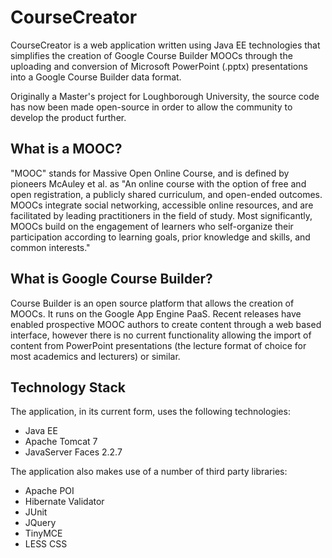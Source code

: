 # CourseCreator
CourseCreator is a web application written using Java EE technologies that simplifies the creation of Google Course Builder MOOCs through the uploading and conversion of Microsoft PowerPoint (.pptx) presentations into a Google Course Builder data format.

Originally a Master's project for Loughborough University, the source code has now been made open-source in order to allow the community to develop the product further.

## What is a MOOC?
"MOOC" stands for Massive Open Online Course, and is defined by pioneers McAuley et al. as "An online course with the option of free and open registration, a publicly shared curriculum, and open-ended outcomes.  MOOCs integrate social networking, accessible online resources, and are facilitated by leading practitioners in the field of study.  Most significantly, MOOCs build on the engagement of learners who self-organize their participation according to learning goals, prior knowledge and skills, and common interests."

## What is Google Course Builder?
Course Builder is an open source platform that allows the creation of MOOCs.  It runs on the Google App Engine PaaS.  Recent releases have enabled prospective MOOC authors to create content through a web based interface, however there is no current functionality allowing the import of content from PowerPoint presentations (the lecture format of choice for most academics and lecturers) or similar.

## Technology Stack
The application, in its current form, uses the following technologies:
* Java EE
* Apache Tomcat 7
* JavaServer Faces 2.2.7

The application also makes use of a number of third party libraries:
* Apache POI
* Hibernate Validator
* JUnit
* JQuery
* TinyMCE
* LESS CSS
